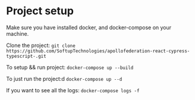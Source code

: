 # Project setup

Make sure you have installed docker, and docker-compose on your machine.

Clone the project:
`git clone https://github.com/SoftupTechnologies/apollofederation-react-cypress-typescript-.git`

To setup && run project:
`docker-compose up --build`

To just run the project:d
`docker-compose up --d`

If you want to see all the logs:
`docker-compose logs -f`
